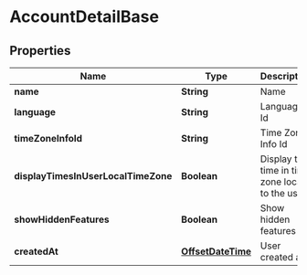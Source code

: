 
# AccountDetailBase

## Properties
Name | Type | Description | Notes
------------ | ------------- | ------------- | -------------
**name** | **String** | Name |  [optional]
**language** | **String** | Language Id |  [optional]
**timeZoneInfoId** | **String** | Time Zone Info Id |  [optional]
**displayTimesInUserLocalTimeZone** | **Boolean** | Display the time in time zone local to the user |  [optional]
**showHiddenFeatures** | **Boolean** | Show hidden features |  [optional]
**createdAt** | [**OffsetDateTime**](OffsetDateTime.md) | User created at |  [optional]



